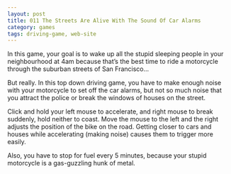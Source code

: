 ```yaml
---
layout: post
title: 011 The Streets Are Alive With The Sound Of Car Alarms
category: games
tags: driving-game, web-site
---
```

In this game, your goal is to wake up all the stupid sleeping people in your neighbourhood at 4am because that’s the best time to ride a motorcycle through the suburban streets of San Francisco...

But really. In this top down driving game, you have to make enough noise with your motorcycle to set off the car alarms, but not so much noise that you attract the police or break the windows of houses on the street.

Click and hold your left mouse to accelerate, and right mouse to break suddenly, hold neither to coast.  Move the mouse to the left and the right adjusts the position of the bike on the road.  Getting closer to cars and houses while accelerating (making noise) causes them to trigger more easily.

Also, you have to stop for fuel every 5 minutes, because your stupid motorcycle is a gas-guzzling hunk of metal.